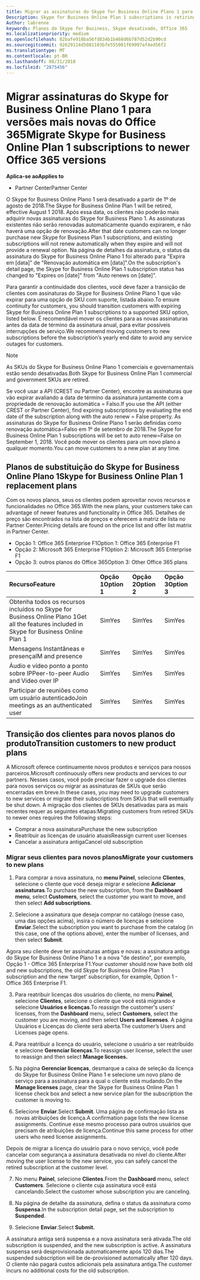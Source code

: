 ```yaml
---
title: Migrar as assinaturas do Skype for Business Online Plano 1 para versões mais recentes do Office 365 | Partner Center
Description: Skype for Business Online Plan 1 subscriptions is retiring.
Author: labrenne
keywords: Planos do Skype for Business, Skype desativado, Office 365
ms.localizationpriority: medium
ms.openlocfilehash: 82bafe918ba56fd834b1b468d6b787d52d2b90cd
ms.sourcegitcommit: 92629114d5081103bfe555081f69997af4ed56f2
ms.translationtype: MT
ms.contentlocale: pt-BR
ms.lasthandoff: 08/31/2018
ms.locfileid: "2875456"
---
```

# <a name="migrate-skype-for-business-online-plan-1-subscriptions-to-newer-office-365-versions"></a><span data-ttu-id="ea271-103">Migrar assinaturas do Skype for Business Online Plano 1 para versões mais novas do Office 365</span><span class="sxs-lookup"><span data-stu-id="ea271-103">Migrate Skype for Business Online Plan 1 subscriptions to newer Office 365 versions</span></span>

**<span data-ttu-id="ea271-104">Aplica-se ao</span><span class="sxs-lookup"><span data-stu-id="ea271-104">Applies to</span></span>**

- <span data-ttu-id="ea271-105">Partner Center</span><span class="sxs-lookup"><span data-stu-id="ea271-105">Partner Center</span></span>

<span data-ttu-id="ea271-106">O Skype for Business Online Plano 1 será desativado a partir de 1º de agosto de 2018.</span><span class="sxs-lookup"><span data-stu-id="ea271-106">The Skype for Business Online Plan 1 will be retired, effective August 1 2018.</span></span> <span data-ttu-id="ea271-107">Após essa data, os clientes não poderão mais adquirir novas assinaturas do Skype for Business Plano 1. As assinaturas existentes não serão renovadas automaticamente quando expirarem, e não haverá uma opção de renovação.</span><span class="sxs-lookup"><span data-stu-id="ea271-107">After that date customers can no longer purchase new Skype for Business Plan 1 subscriptions, and existing subscriptions will not renew automatically when they expire and will not provide a renewal option.</span></span> <span data-ttu-id="ea271-108">Na página de detalhes da assinatura, o status da assinatura do Skype for Business Online Plano 1 foi alterado para "Expira em [data]" de "Renovação automática em [data]".</span><span class="sxs-lookup"><span data-stu-id="ea271-108">On the subscription's detail page, the Skype for Business Online Plan 1 subscription status has changed to "Expires on [date]" from "Auto renews on [date]".</span></span>  

<span data-ttu-id="ea271-109">Para garantir a continuidade dos clientes, você deve fazer a transição de clientes com assinaturas do Skype for Business Online Plano 1 que vão expirar para uma opção de SKU com suporte, listada abaixo.</span><span class="sxs-lookup"><span data-stu-id="ea271-109">To ensure continuity for customers, you should transition customers with expiring Skype for Business Online Plan 1 subscriptions to a supported SKU option, listed below.</span></span> <span data-ttu-id="ea271-110">É recomendável mover os clientes para as novas assinaturas antes da data de término da assinatura anual, para evitar possíveis interrupções de serviço.</span><span class="sxs-lookup"><span data-stu-id="ea271-110">We recommend moving customers to new subscriptions before the subscription’s yearly end date to avoid any service outages for customers.</span></span> 

>[!NOTE]
><span data-ttu-id="ea271-111">As SKUs do Skype for Business Online Plano 1 comerciais e governamentais estão sendo desativadas.</span><span class="sxs-lookup"><span data-stu-id="ea271-111">Both Skype for Business Online Plan 1 commercial and government SKUs are retired.</span></span>

<span data-ttu-id="ea271-112">Se você usar a API (CREST ou Partner Center), encontre as assinaturas que vão expirar avaliando a data de término da assinatura juntamente com a propriedade de renovação automática = Falso.</span><span class="sxs-lookup"><span data-stu-id="ea271-112">If you use the API (either CREST or Partner Center), find expiring subscriptions by evaluating the end date of the subscription along with the auto renew = False property.</span></span> <span data-ttu-id="ea271-113">As assinaturas do Skype for Business Online Plano 1 serão definidas como renovação automática=Falso em 1º de setembro de 2018.</span><span class="sxs-lookup"><span data-stu-id="ea271-113">The Skype for Business Online Plan 1 subscriptions will be set to auto renew=False on September 1, 2018.</span></span> <span data-ttu-id="ea271-114">Você pode mover os clientes para um novo plano a qualquer momento.</span><span class="sxs-lookup"><span data-stu-id="ea271-114">You can move customers to a new plan at any time.</span></span> 

## <a name="skype-for-business-online-plan-1-replacement-plans"></a><span data-ttu-id="ea271-115">Planos de substituição do Skype for Business Online Plano 1</span><span class="sxs-lookup"><span data-stu-id="ea271-115">Skype for Business Online Plan 1 replacement plans</span></span>

<span data-ttu-id="ea271-116">Com os novos planos, seus os clientes podem aproveitar novos recursos e funcionalidades no Office 365.</span><span class="sxs-lookup"><span data-stu-id="ea271-116">With the new plans, your customers take can advantage of newer features and functionality in Office 365.</span></span> <span data-ttu-id="ea271-117">Detalhes de preço são encontrados na lista de preços e oferecem a matriz de lista no Partner Center.</span><span class="sxs-lookup"><span data-stu-id="ea271-117">Pricing details are found on the price list and offer list matrix in Partner Center.</span></span> 

- <span data-ttu-id="ea271-118">Opção 1: Office 365 Enterprise F1</span><span class="sxs-lookup"><span data-stu-id="ea271-118">Option 1: Office 365 Enterprise F1</span></span>
- <span data-ttu-id="ea271-119">Opção 2: Microsoft 365 Enterprise F1</span><span class="sxs-lookup"><span data-stu-id="ea271-119">Option 2: Microsoft 365 Enterprise F1</span></span>
- <span data-ttu-id="ea271-120">Opção 3: outros planos do Office 365</span><span class="sxs-lookup"><span data-stu-id="ea271-120">Option 3: Other Office 365 plans</span></span>

|**<span data-ttu-id="ea271-121">Recurso</span><span class="sxs-lookup"><span data-stu-id="ea271-121">Feature</span></span>**    |**<span data-ttu-id="ea271-122">Opção 1</span><span class="sxs-lookup"><span data-stu-id="ea271-122">Option 1</span></span>**   |**<span data-ttu-id="ea271-123">Opção 2</span><span class="sxs-lookup"><span data-stu-id="ea271-123">Option 2</span></span>**   |**<span data-ttu-id="ea271-124">Opção 3</span><span class="sxs-lookup"><span data-stu-id="ea271-124">Option 3</span></span>**   |
|:-----------------|:-----------------|:-------------|:------------|
|<span data-ttu-id="ea271-125">Obtenha todos os recursos incluídos no Skype for Business Online Plano 1</span><span class="sxs-lookup"><span data-stu-id="ea271-125">Get all the features included in Skype for Business Online Plan 1</span></span>|<span data-ttu-id="ea271-126">Sim</span><span class="sxs-lookup"><span data-stu-id="ea271-126">Yes</span></span>   |<span data-ttu-id="ea271-127">Sim</span><span class="sxs-lookup"><span data-stu-id="ea271-127">Yes</span></span>   |<span data-ttu-id="ea271-128">Sim</span><span class="sxs-lookup"><span data-stu-id="ea271-128">Yes</span></span>   |
|<span data-ttu-id="ea271-129">Mensagens Instantâneas e presença</span><span class="sxs-lookup"><span data-stu-id="ea271-129">IM and presence</span></span> |<span data-ttu-id="ea271-130">Sim</span><span class="sxs-lookup"><span data-stu-id="ea271-130">Yes</span></span>   |<span data-ttu-id="ea271-131">Sim</span><span class="sxs-lookup"><span data-stu-id="ea271-131">Yes</span></span>   |<span data-ttu-id="ea271-132">Sim</span><span class="sxs-lookup"><span data-stu-id="ea271-132">Yes</span></span>   |
|<span data-ttu-id="ea271-133">Áudio e vídeo ponto a ponto sobre IP</span><span class="sxs-lookup"><span data-stu-id="ea271-133">Peer-to-peer Audio and Video over IP</span></span>|<span data-ttu-id="ea271-134">Sim</span><span class="sxs-lookup"><span data-stu-id="ea271-134">Yes</span></span>   |<span data-ttu-id="ea271-135">Sim</span><span class="sxs-lookup"><span data-stu-id="ea271-135">Yes</span></span>   |<span data-ttu-id="ea271-136">Sim</span><span class="sxs-lookup"><span data-stu-id="ea271-136">Yes</span></span>   
|<span data-ttu-id="ea271-137">Participar de reuniões como um usuário autenticado</span><span class="sxs-lookup"><span data-stu-id="ea271-137">Join meetings as an authenticated user</span></span>| <span data-ttu-id="ea271-138">Sim</span><span class="sxs-lookup"><span data-stu-id="ea271-138">Yes</span></span>   |<span data-ttu-id="ea271-139">Sim</span><span class="sxs-lookup"><span data-stu-id="ea271-139">Yes</span></span>   |<span data-ttu-id="ea271-140">Sim</span><span class="sxs-lookup"><span data-stu-id="ea271-140">Yes</span></span>   |

## <a name="transition-customers-to-new-product-plans"></a><span data-ttu-id="ea271-141">Transição dos clientes para novos planos do produto</span><span class="sxs-lookup"><span data-stu-id="ea271-141">Transition customers to new product plans</span></span>

<span data-ttu-id="ea271-142">A Microsoft oferece continuamente novos produtos e serviços para nossos parceiros.</span><span class="sxs-lookup"><span data-stu-id="ea271-142">Microsoft continuously offers new products and services to our partners.</span></span> <span data-ttu-id="ea271-143">Nesses casos, você pode precisar fazer o upgrade dos clientes para novos serviços ou migrar as assinaturas de SKUs que serão encerradas em breve.</span><span class="sxs-lookup"><span data-stu-id="ea271-143">In these cases, you may need to upgrade customers to new services or migrate their subscriptions from SKUs that will eventually be shut down.</span></span> <span data-ttu-id="ea271-144">A migração dos clientes de SKUs desativadas para as mais recentes requer as seguintes etapas:</span><span class="sxs-lookup"><span data-stu-id="ea271-144">Migrating customers from retired SKUs to newer ones requires the following steps:</span></span>

- <span data-ttu-id="ea271-145">Comprar a nova assinatura</span><span class="sxs-lookup"><span data-stu-id="ea271-145">Purchase the new subscription</span></span>
- <span data-ttu-id="ea271-146">Reatribuir as licenças de usuário atuais</span><span class="sxs-lookup"><span data-stu-id="ea271-146">Reassign current user licenses</span></span>
- <span data-ttu-id="ea271-147">Cancelar a assinatura antiga</span><span class="sxs-lookup"><span data-stu-id="ea271-147">Cancel old subscription</span></span>

### <a name="migrate-your-customers-to-new-plans"></a><span data-ttu-id="ea271-148">Migrar seus clientes para novos planos</span><span class="sxs-lookup"><span data-stu-id="ea271-148">Migrate your customers to new plans</span></span>

1. <span data-ttu-id="ea271-149">Para comprar a nova assinatura, no **menu Painel**, selecione **Clientes**, selecione o cliente que você deseja migrar e selecione **Adicionar assinaturas**.</span><span class="sxs-lookup"><span data-stu-id="ea271-149">To purchase the new subscription, from the **Dashboard menu**, select **Customers**, select the customer you want to move, and then select **Add subscriptions**.</span></span>

2. <span data-ttu-id="ea271-150">Selecione a assinatura que deseja comprar no catálogo (nesse caso, uma das opções acima), insira o número de licenças e selecione **Enviar**.</span><span class="sxs-lookup"><span data-stu-id="ea271-150">Select the subscription you want to purchase from the catalog (in this case, one of the options above), enter the number of licenses, and then select **Submit**.</span></span> 

<span data-ttu-id="ea271-151">Agora seu cliente deve ter assinaturas antigas e novas: a assinatura antiga do Skype for Business Online Plano 1 e a nova "de destino", por exemplo, Opção 1 - Office 365 Enterprise F1.</span><span class="sxs-lookup"><span data-stu-id="ea271-151">Your customer should now have both old and new subscriptions, the old Skype for Business Online Plan 1  subscription and the new ‘target’ subscription, for example, Option 1 - Office 365 Enterprise F1.</span></span>

3. <span data-ttu-id="ea271-152">Para reatribuir licenças dos usuários do cliente, no menu **Painel**, selecione **Clientes**, selecione o cliente que você está migrando e selecione **Usuários e licenças**.</span><span class="sxs-lookup"><span data-stu-id="ea271-152">To reassign the customer's users' licenses, from the **Dashboard** menu, select **Customers**, select the customer you are moving, and then select **Users and licenses**.</span></span> <span data-ttu-id="ea271-153">A página Usuários e Licenças do cliente será aberta.</span><span class="sxs-lookup"><span data-stu-id="ea271-153">The customer’s Users and Licenses page opens.</span></span>

4. <span data-ttu-id="ea271-154">Para reatribuir a licença do usuário, selecione o usuário a ser reatribuído e selecione **Gerenciar licenças**.</span><span class="sxs-lookup"><span data-stu-id="ea271-154">To reassign user license, select the user to reassign and then select **Manage licenses.**</span></span>

5. <span data-ttu-id="ea271-155">Na página **Gerenciar licenças**, desmarque a caixa de seleção da licença do Skype for Business Online Plano 1 e selecione um novo plano de serviço para a assinatura para a qual o cliente está mudando.</span><span class="sxs-lookup"><span data-stu-id="ea271-155">On the **Manage licenses** page, clear the Skype for Business Online Plan 1 license check box and select a new service plan for the subscription the customer is moving to.</span></span>

6. <span data-ttu-id="ea271-156">Selecione **Enviar**.</span><span class="sxs-lookup"><span data-stu-id="ea271-156">Select **Submit**.</span></span> <span data-ttu-id="ea271-157">Uma página de confirmação lista as novas atribuições de licença.</span><span class="sxs-lookup"><span data-stu-id="ea271-157">A confirmation page lists the new license assignments.</span></span> <span data-ttu-id="ea271-158">Continue esse mesmo processo para outros usuários que precisam de atribuições de licença.</span><span class="sxs-lookup"><span data-stu-id="ea271-158">Continue this same process for other users who need license assignments.</span></span>

<span data-ttu-id="ea271-159">Depois de migrar a licença do usuário para o novo serviço, você pode cancelar com segurança a assinatura desativada no nível do cliente.</span><span class="sxs-lookup"><span data-stu-id="ea271-159">After moving the user license to the new service, you can safely cancel the retired subscription at the customer level.</span></span>

7. <span data-ttu-id="ea271-160">No menu **Painel**, selecione **Clientes**.</span><span class="sxs-lookup"><span data-stu-id="ea271-160">From the **Dashboard** menu, select **Customers**.</span></span> <span data-ttu-id="ea271-161">Selecione o cliente cuja assinatura você está cancelando.</span><span class="sxs-lookup"><span data-stu-id="ea271-161">Select the customer whose subscription you are canceling.</span></span>

8. <span data-ttu-id="ea271-162">Na página de detalhe da assinatura, defina o status da assinatura como **Suspensa**.</span><span class="sxs-lookup"><span data-stu-id="ea271-162">In the subscription detail page, set the subscription to **Suspended**.</span></span>

9. <span data-ttu-id="ea271-163">Selecione **Enviar**.</span><span class="sxs-lookup"><span data-stu-id="ea271-163">Select **Submit.**</span></span>

<span data-ttu-id="ea271-164">A assinatura antiga será suspensa e a nova assinatura será ativada.</span><span class="sxs-lookup"><span data-stu-id="ea271-164">The old subscription is suspended, and the new subscription is active.</span></span> <span data-ttu-id="ea271-165">A assinatura suspensa será desprovisionada automaticamente após 120 dias.</span><span class="sxs-lookup"><span data-stu-id="ea271-165">The suspended subscription will be de-provisioned automatically after 120 days.</span></span> <span data-ttu-id="ea271-166">O cliente não pagará custos adicionais pela assinatura antiga.</span><span class="sxs-lookup"><span data-stu-id="ea271-166">The customer incurs no additional costs for the old subscription.</span></span>


